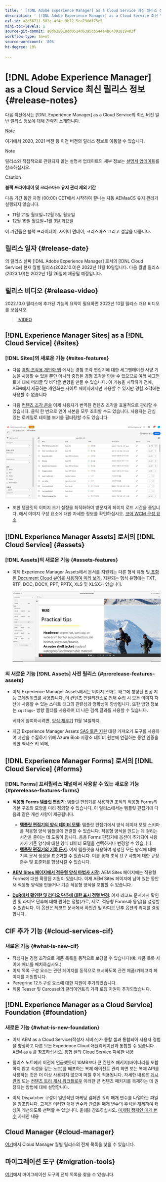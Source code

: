 ```yaml
---
title: ' [!DNL Adobe Experience Manager] as a Cloud Service 최신 릴리스 정보'
description: ' [!DNL Adobe Experience Manager] as a Cloud Service 최신 릴리스 정보'
exl-id: a2d56721-502c-4f4e-9b72-5ca790df75c5
mini-toc-levels: 1
source-git-commit: a8d632818dd0514d63a5cb544e4b64301819483f
workflow-type: tm+mt
source-wordcount: '896'
ht-degree: 19%

---
```



# [!DNL Adobe Experience Manager] as a Cloud Service 최신 릴리스 정보 {#release-notes}

다음 섹션에서는 [!DNL Experience Manager] as a Cloud Service의 최신 버전 일반 릴리스 정보에 대해 간략히 소개합니다.

>[!NOTE]
>
>여기에서 2020, 2021 버전 등 이전 버전의 릴리스 정보로 이동할 수 있습니다.

>[!NOTE]
>
>릴리스와 직접적으로 관련되지 않는 설명서 업데이트의 세부 정보는 [설명서 업데이트](https://experienceleague.adobe.com/docs/experience-manager-release-information/aem-release-updates/doc-updates/documentation-updates.html)를 참조하십시오.

>[!CAUTION]
>
>**블랙 프라이데이 및 크리스마스 유지 관리 제외 기간**
>
> 다음 기간 동안 자정 (00:00) CET에서 시작하여 끝나는 자동 AEMaaCS 유지 관리가 실행되지 않습니다.
>
>* 11월 21일 월요일~12월 5일 월요일
>* 12월 19일 월요일~1월 3일 화요일
>
> 이 기간들은 블랙 프라이데이, 사이버 먼데이, 크리스마스 그리고 설날을 다룹니다.

## 릴리스 일자 {#release-date}

의 릴리스 날짜 [!DNL Adobe Experience Manager] 로서의 [!DNL Cloud Service] 현재 월별 릴리스(2022.10.0)은 2022년 11월 10일입니다. 다음 월별 릴리스(2023.1.0)는 2022년 1월 26일에 제공될 예정입니다.

## 릴리스 비디오 {#release-video}

2022.10.0 릴리스에 추가된 기능의 요약이 필요하면 2022년 10월 릴리스 개요 비디오를 보십시오.

>[!VIDEO](https://video.tv.adobe.com/v/3409801/?quality=12)

## [!DNL Experience Manager Sites] as a [!DNL Cloud Service] {#sites}


### [!DNL Sites]의 새로운 기능 {#sites-features}

* 다음 [경험 조각용 개인화 탭](/help/sites-cloud/authoring/fundamentals/experience-fragments.md#personalization-experience-fragment) 에서는 경험 조각 편집기에 대한 세그멘테이션 사양 기능을 사용할 수 있을 뿐만 아니라 중첩된 경험 조각을 만들 수 있으므로 여러 세그먼트에 대해 머리글 및 바닥글 변형을 만들 수 있습니다. 이 기능을 시작하기 전에, AEM에서 제공하는 개인화는 사이트 페이지에서만 사용할 수 있지만 경험 조각에는 사용할 수 없습니다

* 다음 [컨텐츠 조각 콘솔](/help/sites-cloud/administering/content-fragments/content-fragments-console.md) 이제 사용자가 번역된 컨텐츠 조각을 효율적으로 관리할 수 있습니다. 클릭 한 번으로 언어 사본을 모두 조회할 수도 있습니다. 사용자는 관심 있는 로케일로 테이블 보기를 필터링할 수도 있습니다.

![콘텐츠 조각 언어](/help/release-notes/assets/cfconsole-languages.png)

* 또한 템플릿의 이미지 크기 설정을 최적화하여 방문자의 페이지 로드 시간을 줄입니다. 에서 이미지 구성 요소에 대한 자세한 정보를 확인하십시오. [코어 WCM 구성 요소](https://github.com/adobe/aem-core-wcm-components)

## [!DNL Experience Manager Assets] 로서의 [!DNL Cloud Service] {#assets}

### [!DNL Assets]의 새로운 기능 {#assets-features}

* 이제 Experience Manager Assets에서 문서를 지원되는 다른 형식 유형 및[ 포함된 Document Cloud 뷰어를 사용하여 미리 보기](/help/assets/manage-pdf-documents.md). 지원되는 형식 유형에는 TXT, RTF, DOC, DOCX, PPT, PPTX, XLS 및 XLSX가 있습니다.

   ![다른 형식에 대한 PDF 표현물](/help/release-notes/assets/multi-page-other-formats.png)


### 의 새로운 기능 [!DNL Assets] 사전 릴리스 {#prerelease-features-assets}

* 이제 Experience Manager Assets에서는 이미지 스마트 태그에 향상된 인공 지능 프레임워크를 사용합니다. 이 컨텐츠 인텔리전스로 인해 수집 시 모든 이미지 자산에 사용할 수 있는 스마트 태그의 관련성과 정확성이 향상됩니다. 또한 방향 정보는 `cq:tags`- 방향 필터를 사용하여 더 나은 검색 결과를 사용할 수 있습니다.

   베타에 참여하시려면, [양식 채우기](https://forms.office.com/pages/responsepage.aspx?id=Wht7-jR7h0OUrtLBeN7O4epXZrTVKKdJkUiHeolccf9UNEwyNEpHVEFaODdBNFZQSlFDREZQOVRRTy4u) 11월 14일까지.

* 지금 Experience Manager Assets [SAS 토큰 지원](/help/assets/add-assets.md#asset-bulk-ingestor) 대량 가져오기 도구를 사용하여 자산을 수집하기 위해 Azure Blob 저장소 데이터 원본에 연결하는 동안 인증을 위한 액세스 키 외에,

## [!DNL Experience Manager Forms] 로서의 [!DNL Cloud Service] {#forms}

### [!DNL Forms] 프리릴리스 채널에서 사용할 수 있는 새로운 기능 {#prerelease-features-forms}

* **적응형 Forms 템플릿 편집기**: 템플릿 편집기를 사용하면 조직의 적응형 Forms의 기본 구조와 모양을 미리 정의할 수 있습니다. 이 릴리스에서는 템플릿 편집기에 다음과 같은 개선 사항이 제공됩니다.
   * **[템플릿 편집기의 양식 데이터 모델](/help/forms/creating-adaptive-form.md#edit-form-model-properties-of-an-adaptive-form-edit-form-model)**: 템플릿 편집기에서 양식 데이터 모델 스키마를 적응형 양식 템플릿에 연결할 수 있습니다. 적응형 양식을 만드는 데 걸리는 시간을 줄이는 데 도움이 됩니다. 응용 Forms 편집기에 옵션이 추가되어 사용자가 기존 양식에 대한 양식 데이터 모델을 선택하거나 변경할 수 있습니다.
   * **[템플릿 편집기의 기록 문서](/help/forms/generate-document-of-record-for-non-xfa-based-adaptive-forms.md#document-of-record-support-in-adaptive-form-editor-dor-support-in-adaptiveform)**: 이제 템플릿을 사용하여 생성된 모든 양식에 대해 기록 문서 생성을 표준화할 수 있습니다. 이를 통해 조직 요구 사항에 대한 규정 준수 및 표준화를 향상시킬 수 있습니다.

* **[AEM Sites 페이지에서 적응형 양식 마법사 시작](/help/forms/embed-adaptive-form-aem-sites.md)**: AEM Sites 페이지에는 적용형 Forms에 대한 확장된 지원이 있습니다. 이제 AEM Sites 페이지에 남아 있는 동안 새 적응형 양식을 만들거나 기존 적응형 양식을 포함할 수 있습니다.
* **[DoR에서 확인란 및 라디오 단추에 대한 표시 정렬 변경](/help/forms/generate-document-of-record-for-non-xfa-based-adaptive-forms.md#customize-the-branding-information-in-document-of-record-customize-the-branding-information-in-document-of-record)**: 이제 레코드 문서에서 확인란 및 라디오 단추에 대해 원하는 정렬(가로, 세로, 적응형 Forms과 동일)을 설정할 수 있습니다. 이 옵션은 레코드 문서에서 확인란 및 라디오 단추 옵션의 위치를 결정합니다.

## CIF 추가 기능 {#cloud-services-cif}

### 새로운 기능 {#what-is-new-cif}

* 작성자는 경험 조각으로 제품 목록을 동적으로 보강할 수 있습니다(예: 제품 목록 사이에 배너를 배치하십시오.)
* 이제 목록 구성 요소는 관련 페이지를 동적으로 표시하도록 관련 제품/카테고리 페이지를 지원합니다.
* Peregrine 12.5 구성 요소에 대한 지원이 추가되었습니다.
* 제품 Teaser 및 Carousel의 클라이언트측 가격 로딩 지원이 추가되었습니다.

## [!DNL Experience Manager as a Cloud Service] Foundation {#foundation}

### 새로운 기능 {#what-is-new-foundation}

* 이제 AEM as a Cloud Service(작성자 서비스)가 통합 셸과 통합되어 사용자 경험을 향상하고 다른 모든 Experience Cloud 애플리케이션과 통합할 수 있습니다. AEM as a 를 참조하십시오. [통합 셸의 Cloud Service](/help/overview/aem-cloud-service-on-unified-shell.md) 자세한 내용

* 릴리스 노트에서 이전에 언급했듯이 10MB보다 큰 컨텐츠 패키지(바이너리를 포함하지 않고 속성을 갖는 노드)를 배포하는 복제 에이전트 관리 화면 또는 복제 API를 사용하는 것은 더 이상 사용되지 않으며 며칠 후에 적용됩니다. 자세한 내용은 [게시 관리](/help/operations/replication.md#manage-publication) 또는 [컨텐츠 트리 게시 워크플로우](/help/operations/replication.md#publish-content-tree-workflow) 이러한 큰 컨텐츠 패키지를 복제하는 데 권장되는 방법에 대해 설명합니다.

* 이제 Dispatcher 구성이 일반적인 마케팅 캠페인 쿼리 매개 변수를 나열하는 파일을 참조합니다. 고객은 이러한 매개 변수와 관련된 매개 변수의 주석을 해제하여 캐싱이 개선되도록 선택할 수 있습니다. 을(를) 참조하십시오. [마케팅 캠페인 매개 변수](/help/implementing/dispatcher/caching.md#marketing-parameters) 자세한 내용

## Cloud Manager {#cloud-manager}

[여기](/help/implementing/cloud-manager/release-notes-cloud-manager/release-notes-cm-current.md)에서 Cloud Manager 월별 릴리스의 전체 목록을 찾을 수 있습니다.

## 마이그레이션 도구 {#migration-tools}

[여기](/help/journey-migration/release-notes/release-notes-migration-tools-current.md)에서 마이그레이션 도구의 전체 목록을 찾을 수 있습니다.
